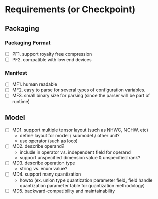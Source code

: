 # Requirements (or Checkpoint)

## Packaging

### Packaging Format

- [ ] PF1. support royalty free compression
- [ ] PF2. compatible with low end devices

### Manifest

- [ ] MF1. human readable
- [ ] MF2. easy to parse for several types of configuration variables.
- [ ] MF3. small binary size for parsing (since the parser will be part of runtime)

## Model

- [ ] MD1. support multiple tensor layout (such as NHWC, NCHW, etc)
  - define layout for model / submodel / other unit?
  - use operator (such as loco)
- [ ] MD2. describe operand?
  - include in operator vs. independent field for operand
  - support unspecified dimension value & unspecified rank?
- [ ] MD3. describe operation type
  - string vs. enum value?
- [ ] MD4. support many quantization
  - howto (ex. union type quantization parameter field, field handle quantization parameter table for quantization methodology)
- [ ] MD5. backward-compatibility and maintainability
